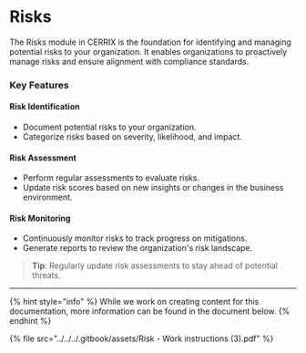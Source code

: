 # Risks

The Risks module in CERRIX is the foundation for identifying and managing potential risks to your organization. It enables organizations to proactively manage risks and ensure alignment with compliance standards.

### Key Features

#### Risk Identification

* Document potential risks to your organization.
* Categorize risks based on severity, likelihood, and impact.

#### Risk Assessment

* Perform regular assessments to evaluate risks.
* Update risk scores based on new insights or changes in the business environment.

#### Risk Monitoring

* Continuously monitor risks to track progress on mitigations.
* Generate reports to review the organization's risk landscape.

> **Tip**: Regularly update risk assessments to stay ahead of potential threats.

***

{% hint style="info" %}
While we work on creating content for this documentation, more information can be found in the document below.
{% endhint %}

{% file src="../../../.gitbook/assets/Risk - Work instructions (3).pdf" %}

